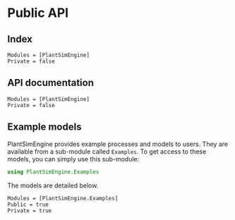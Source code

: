 # Public API

## Index

```@index
Modules = [PlantSimEngine]
Private = false
```

## API documentation

```@autodocs
Modules = [PlantSimEngine]
Private = false
```

## Example models

PlantSimEngine provides example processes and models to users. They are available from a sub-module called `Examples`. To get access to these models, you can simply use this sub-module:

```julia
using PlantSimEngine.Examples
```

The models are detailed below.

```@autodocs
Modules = [PlantSimEngine.Examples]
Public = true
Private = true
```
